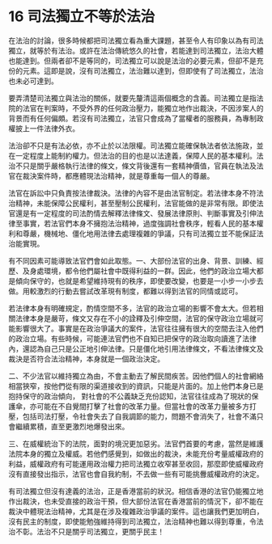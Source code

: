 # 16  司法獨立不等於法治

在法治的討論，很多時候都把司法獨立看為重大課題，甚至令人有印象以為有司法獨立，就等於有法治。或許在法治傳統悠久的社會，若能達到司法獨立，法治大體也能達到。但兩者卻不是等同的，司法獨立可以說是法治的必要元素，但卻不是充份的元素。這即是說，沒有司法獨立，法治難以達到，但即使有了司法獨立，法治也未必可達到。

要弄清楚司法獨立與法治的關係，就要先釐清這兩個概念的含義。司法獨立是指法院的法官在判案時，不受外界的任何政治壓力，能獨立地作出裁決，不因涉案人的背景而有任何偏頗。若沒有司法獨立，法官只會成為了當權者的服務員，為專制政權披上一件法律外衣。

法治卻不只是有法必依，亦不止於以法限權。司法獨立能確保執法者依法施政，並在一定程度上能制約權力。但法治的目的也是以法達義，保障人民的基本權利。法治不只是關乎嚴格執行法律的條文，條文背後還有一套精神價值，官員在執法及法官在裁決案件時，都應體現法治精神，就是尊重每一個人的尊嚴。

法官在訴訟中只負責按法律裁決。法律的內容不是由法官制定。若法律本身不符法治精神，未能保障公民權利，甚至壓制公民權利，法官能做的是非常有限。即使法官還是有一定程度的司法酌情去解釋法律條文、發展法律原則、判斷事實及引伸法律至事實，若法官們本身不擁抱法治精神，過度強調社會秩序，輕看人民的基本權利和尊嚴，機械地、僵化地用法律去處理複雜的爭議，只有司法獨立並不能保証法治能實現。

有不同因素可能導致法官們會如此取態。一、大部份法官的出身、背景、訓練、經歷、及身處環境，都令他們屬社會中既得利益的一群。因此，他們的政治立場大都是傾向保守的，也就是希望維持現有的秩序，即使要改變，也要是一小步一小步去做。用較激烈的行動去嘗試改革現有制度，都難以得到法官的同情或認可。 

若法律本身有明確規定，酌情空間不多，法官的政治立場的影響不會太大。但若相關法律本身是嚴苛，條文又存在不小的詮釋及引伸空間，法官的保守政治立場就可能影響很大了。事實是在政治爭議大的案件，法官往往擁有很大的空間去注入他們的政治立場。有些時候，可能連法官們也不自知已把保守的政治取向讀進了法律內，還認為自己只是公正地引伸法律。只是僵化地引用法律條文，不看法律條文及裁決是否符合法治精神，本身就是一個政治決定。

二、不少法官以維持獨立為由，不會主動去了解民間疾苦。因他們個人的社會網絡相當狹窄，按他們從有限的渠道接收到的資訊，只能是片面的。加上他們本身已是抱持保守的政治傾向， 對社會的不公義缺乏充份認知，法官往往成為了現狀的保護傘，亦可能在不自覺間打擊了社會的改革力量。但當社會的改革力量被多方打壓，包括司法打壓，令社會失去了自我調節的能力，問題不會消失了，社會不滿只會繼續累積，直至更激烈地爆發出來。

三、在威權統治下的法院，面對的境況更加惡劣。法官們首要的考慮，當然是維護法院本身的獨立及權威。若他們感覺到，如做出的裁決，未能充份考量威權政府的利益，威權政府有可能運用政治權力把司法獨立收窄甚至收回，那麼即使威權政府沒有直接發出指示，法官也會自我約制，不去做一些有可能挑釁威權政府的決定。

有司法獨立但沒有達義的法治，正是香港當前的狀況。相信香港的法官仍能獨立地作出裁決，也未受直接的政治干預，但大部份法官在香港當前的情況下，卻不能在裁決中體現法治精神，尤其是在涉及複雜政治爭議的案件。這也讓我們更加明白，沒有民主的制度，即使能勉強維持得到司法獨立，法治精神也難以得到尊重，令法治不彰。法治不只是關乎司法獨立，更關乎民主！